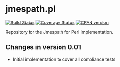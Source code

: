 jmespath.pl
============
[![Build Status](https://travis-ci.org/rpcme/jmespath.pl.svg?branch=master)](https://travis-ci.org/rpcme/jmespath.pl)
[![Coverage Status](https://coveralls.io/repos/rpcme/jmespath.pl/badge.svg)](https://coveralls.io/r/rpcme/jmespath.pl)
[![CPAN version](https://badge.fury.io/pl/jmespath.pl.svg)](http://badge.fury.io/pl/jmespath.pl)

Repository for the Jmespath for Perl implementation.

Changes in version 0.01
-------------------------
- Initial implementation to cover all compliance tests
